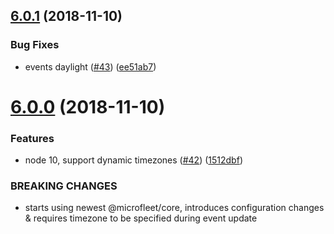 ## [6.0.1](https://github.com/makeomatic/mservice-calendar/compare/v6.0.0...v6.0.1) (2018-11-10)


### Bug Fixes

* events daylight ([#43](https://github.com/makeomatic/mservice-calendar/issues/43)) ([ee51ab7](https://github.com/makeomatic/mservice-calendar/commit/ee51ab7))

# [6.0.0](https://github.com/makeomatic/mservice-calendar/compare/v5.0.1...v6.0.0) (2018-11-10)


### Features

* node 10, support dynamic timezones ([#42](https://github.com/makeomatic/mservice-calendar/issues/42)) ([1512dbf](https://github.com/makeomatic/mservice-calendar/commit/1512dbf))


### BREAKING CHANGES

* starts using newest @microfleet/core, introduces configuration changes & requires timezone to be specified during event update
